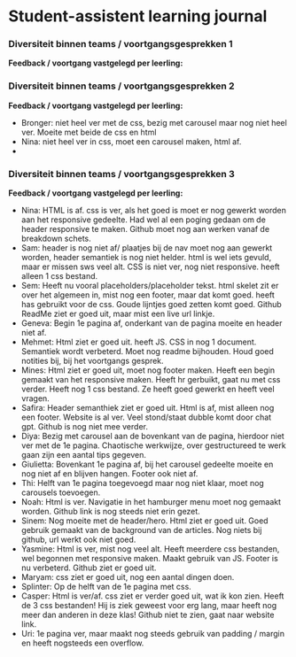 # Student-assistent learning journal
### Diversiteit binnen teams / voortgangsgesprekken 1
**Feedback / voortgang vastgelegd per leerling:**

### Diversiteit binnen teams / voortgangsgesprekken 2

**Feedback / voortgang vastgelegd per leerling:**
- Bronger: niet heel ver met de css, bezig met carousel maar nog niet heel ver. Moeite met beide de css en html
- Nina: niet heel ver in css, moet een carousel maken, html af.
-

### Diversiteit binnen teams / voortgangsgesprekken 3

**Feedback / voortgang vastgelegd per leerling:**
- Nina: HTML is af. css is ver, als het goed is moet er nog gewerkt worden aan het responsive gedeelte. Had wel al een poging gedaan om de header responsive te maken. Github moet nog aan werken vanaf de breakdown schets.
- Sam: header is nog niet af/ plaatjes bij de nav moet nog aan gewerkt worden, header semantiek is nog niet helder. html is wel iets gevuld, maar er missen sws veel alt. CSS is niet ver, nog niet responsive. heeft alleen 1 css bestand.
- Sem: Heeft nu vooral placeholders/placeholder tekst. html skelet zit er over het algemeen in, mist nog een footer, maar dat komt goed. heeft has gebruikt voor de css. Goude lijntjes goed zetten komt goed. Github ReadMe ziet er goed uit, maar mist een live url linkje.
- Geneva: Begin 1e pagina af, onderkant van de pagina moeite en header niet af.
- Mehmet: Html ziet er goed uit. heeft JS. CSS in nog 1 document. Semantiek wordt verbeterd. Moet nog readme bijhouden. Houd goed notities bij, bij het voortgangs gesprek.
- Mines: Html ziet er goed uit, moet nog footer maken. Heeft een begin gemaakt van het responsive maken. Heeft hr gerbuikt, gaat nu met css verder. Heeft nog 1 css bestand. Ze heeft goed gewerkt en heeft veel vragen.
- Safira: Header semanthiek ziet er goed uit. Html is af, mist alleen nog een footer. Website is al ver. Veel stond/staat dubble komt door chat gpt. Github is nog niet mee verder.
- Diya: Bezig met carousel aan de bovenkant van de pagina, hierdoor niet ver met de 1e pagina. Chaotische werkwijze, over gestructureed te werk gaan zijn een aantal tips gegeven.
- Giulietta: Bovenkant 1e pagina af, bij het carousel gedeelte moeite en nog niet af en blijven hangen. Footer ook niet af.
- Thi: Helft van 1e pagina toegevoegd maar nog niet klaar, moet nog carousels toevoegen.
- Noah: Html is ver. Navigatie in het hamburger menu moet nog gemaakt worden. Github link is nog steeds niet erin gezet.
- Sinem: Nog moeite met de header/hero. Html ziet er goed uit. Goed gebruik gemaakt van de background van de articles. Nog niets bij github, url werkt ook niet goed.
- Yasmine: Html is ver, mist nog veel alt. Heeft meerdere css bestanden, wel begonnen met responsive maken. Maakt gebruik van JS. Footer is nu verbeterd. Github ziet er goed uit.
- Maryam: css ziet er goed uit, nog een aantal dingen doen.
- Splinter: Op de helft van de 1e pagina met css.
- Casper: Html is ver/af. css ziet er verder goed uit, wat ik kon zien. Heeft de 3 css bestanden! Hij is ziek geweest voor erg lang, maar heeft nog meer dan anderen in deze klas! Github niet te zien, gaat naar website link.
- Uri: 1e pagina ver, maar maakt nog steeds gebruik van padding / margin en heeft nogsteeds een overflow.
